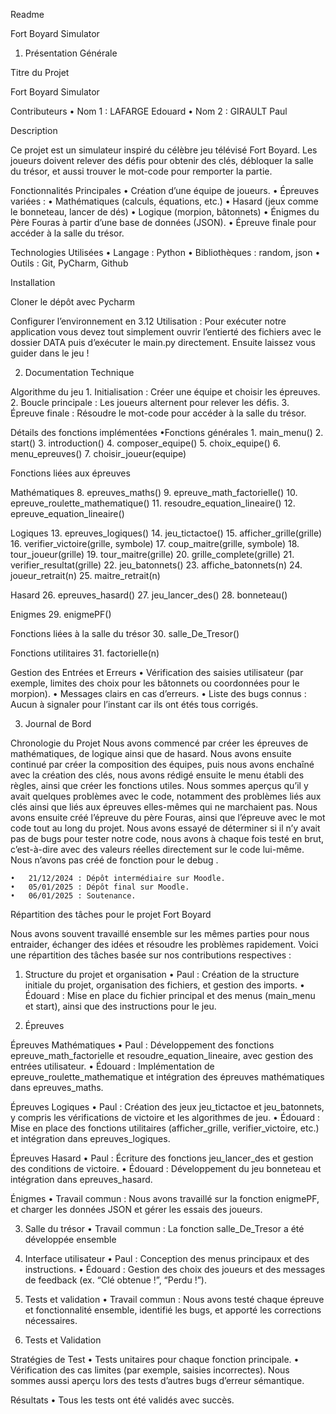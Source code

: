 Readme


Fort Boyard Simulator

1. Présentation Générale

Titre du Projet 

Fort Boyard Simulator

Contributeurs
	•	Nom 1 : LAFARGE Edouard
	•	Nom 2 : GIRAULT Paul

Description

Ce projet est un simulateur inspiré du célèbre jeu télévisé Fort Boyard. Les joueurs doivent relever des défis pour obtenir des clés, débloquer la salle du trésor, et aussi trouver le mot-code pour remporter la partie.

Fonctionnalités Principales
	•	Création d’une équipe de joueurs.
	•	Épreuves variées :
	•	Mathématiques (calculs, équations, etc.)
	•	Hasard (jeux comme le bonneteau, lancer de dés)
	•	Logique (morpion, bâtonnets)
	•	Énigmes du Père Fouras à partir d’une base de données (JSON).
	•	Épreuve finale pour accéder à la salle du trésor.

Technologies Utilisées
	•	Langage : Python
	•	Bibliothèques : random, json
	•	Outils : Git, PyCharm, Github

Installation

Cloner le dépôt avec Pycharm

Configurer l’environnement en 3.12
Utilisation : Pour exécuter notre application vous devez tout simplement ouvrir l’entierté des fichiers avec le dossier DATA puis d’exécuter le main.py directement. Ensuite laissez vous guider dans le jeu !


2. Documentation Technique

Algorithme du jeu
	1.	Initialisation : Créer une équipe et choisir les épreuves.
	2.	Boucle principale : Les joueurs alternent pour relever les défis.
	3.	Épreuve finale : Résoudre le mot-code pour accéder à la salle du trésor.

Détails des fonctions implémentées
	•Fonctions générales
	1.	main_menu()
	2.	start()
	3.	introduction()
	4.	composer_equipe()
	5.	choix_equipe()
	6.	menu_epreuves()
	7.	choisir_joueur(equipe)

Fonctions liées aux épreuves

Mathématiques
	8.	epreuves_maths()
	9.	epreuve_math_factorielle()
	10.	epreuve_roulette_mathematique()
	11.	resoudre_equation_lineaire()
	12.	epreuve_equation_lineaire()

Logiques
	13.	epreuves_logiques()
	14.	jeu_tictactoe()
	15.	afficher_grille(grille)
	16.	verifier_victoire(grille, symbole)
	17.	coup_maitre(grille, symbole)
	18.	tour_joueur(grille)
	19.	tour_maitre(grille)
	20.	grille_complete(grille)
	21.	verifier_resultat(grille)
	22.	jeu_batonnets()
	23.	affiche_batonnets(n)
	24.	joueur_retrait(n)
	25.	maitre_retrait(n)

Hasard
	26.	epreuves_hasard()
	27.	jeu_lancer_des()
	28.	bonneteau()

Enigmes
	29.	enigmePF()

Fonctions liées à la salle du trésor
	30.	salle_De_Tresor()

Fonctions utilitaires
	31.	factorielle(n)


Gestion des Entrées et Erreurs
	•	Vérification des saisies utilisateur (par exemple, limites des choix pour les bâtonnets ou coordonnées pour le morpion).
	•	Messages clairs en cas d’erreurs.
	•	Liste des bugs connus : Aucun à signaler pour l’instant car ils ont étés tous corrigés.

3. Journal de Bord

Chronologie du Projet
Nous avons commencé par créer les épreuves de mathématiques, de logique ainsi que de hasard. Nous avons ensuite continué par créer la composition des équipes, puis nous avons enchaîné avec la création des clés, nous avons rédigé ensuite le menu établi des règles, ainsi que créer les fonctions utiles. Nous sommes aperçus qu’il y avait quelques problèmes avec le code, notamment des problèmes liés aux clés ainsi que liés aux épreuves elles-mêmes qui ne marchaient pas. Nous avons ensuite créé l’épreuve du père Fouras, ainsi que l’épreuve avec le mot code tout au long du projet. Nous avons essayé de déterminer si il n’y avait pas de bugs pour tester notre code, nous avons à chaque fois testé en brut, c’est-à-dire avec des valeurs réelles directement sur le code lui-même. Nous n’avons pas créé de fonction pour le debug 
.

	•	21/12/2024 : Dépôt intermédiaire sur Moodle.
	•	05/01/2025 : Dépôt final sur Moodle.
	•	06/01/2025 : Soutenance.

Répartition des tâches pour le projet Fort Boyard

 Nous avons souvent travaillé ensemble sur les mêmes parties pour nous entraider, échanger des idées et résoudre les problèmes rapidement. Voici une répartition des tâches basée sur nos contributions respectives :

1. Structure du projet et organisation
	•	Paul : Création de la structure initiale du projet, organisation des fichiers, et gestion des imports.
	•	Édouard : Mise en place du fichier principal et des menus (main_menu et start), ainsi que des instructions pour le jeu.

2. Épreuves

Épreuves Mathématiques
	•	Paul : Développement des fonctions epreuve_math_factorielle et resoudre_equation_lineaire, avec gestion des entrées utilisateur.
	•	Édouard : Implémentation de epreuve_roulette_mathematique et intégration des épreuves mathématiques dans epreuves_maths.

Épreuves Logiques
	•	Paul : Création des jeux jeu_tictactoe et jeu_batonnets, y compris les vérifications de victoire et les algorithmes de jeu.
	•	Édouard : Mise en place des fonctions utilitaires (afficher_grille, verifier_victoire, etc.) et intégration dans epreuves_logiques.

Épreuves Hasard
	•	Paul : Écriture des fonctions jeu_lancer_des et gestion des conditions de victoire.
	•	Édouard : Développement du jeu bonneteau et intégration dans epreuves_hasard.

Énigmes
	•	Travail commun : Nous avons travaillé sur la fonction enigmePF, et  charger les données JSON et gérer les essais des joueurs.

3. Salle du trésor
	•	Travail commun : La fonction salle_De_Tresor a été développée ensemble

4. Interface utilisateur
	•	Paul : Conception des menus principaux et des instructions.
	•	Édouard : Gestion des choix des joueurs et des messages de feedback (ex. “Clé obtenue !”, “Perdu !”).

5. Tests et validation
	•	Travail commun : Nous avons testé chaque épreuve et fonctionnalité ensemble, identifié les bugs, et apporté les corrections nécessaires.


4. Tests et Validation

Stratégies de Test
	•	Tests unitaires pour chaque fonction principale.
	•	Vérification des cas limites (par exemple, saisies incorrectes). Nous sommes aussi aperçu lors des tests d’autres bugs d’erreur sémantique.

Résultats
	•	Tous les tests ont été validés avec succès.
